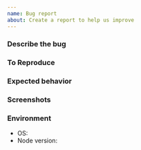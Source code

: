 ```yaml
---
name: Bug report
about: Create a report to help us improve
---
```


### Describe the bug

### To Reproduce

### Expected behavior

### Screenshots

### Environment
- OS:
- Node version:


